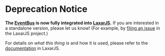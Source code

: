 # Deprecation Notice

**The [EventBus](https://github.com/LaxarJS/laxar/tree/master/lib/runtime/event_bus.js) is now fully integrated into [LaxarJS](https://github.com/LaxarJS/laxar).**
If you are interested in a standalone version, please let us know! (For example, by [filing an issue](https://github.com/LaxarJS/laxar/issues/new) in the LaxarJS project.)

For details on _what this thing is_ and how it is used, please refer to the [documentation](https://github.com/LaxarJS/laxar/blob/master/docs/manuals/events.md#the-event-bus) in LaxarJS.

